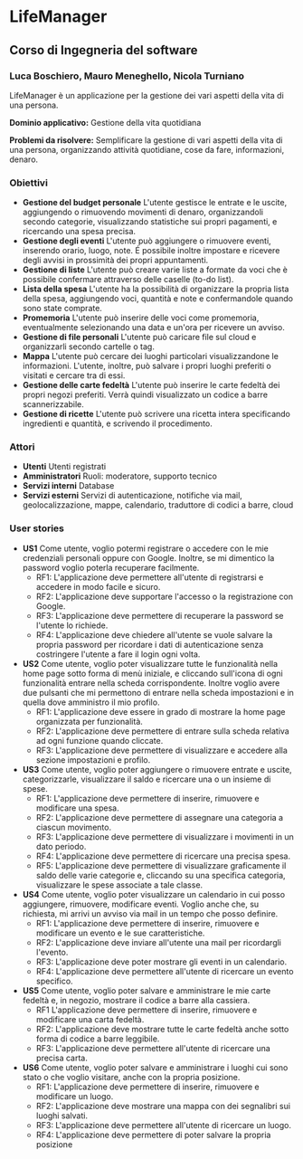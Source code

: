 # LifeManager

## Corso di Ingegneria del software

### Luca Boschiero, Mauro Meneghello, Nicola Turniano

LifeManager è un applicazione per la gestione dei vari aspetti della vita di una persona.

**Dominio applicativo:** Gestione della vita quotidiana

**Problemi da risolvere:** Semplificare la gestione di vari aspetti della vita di una persona, organizzando attività quotidiane, cose da fare, informazioni, denaro.


### Obiettivi

  * **Gestione del budget personale**
    L'utente gestisce le entrate e le uscite, aggiungendo o rimuovendo movimenti di denaro, organizzandoli secondo categorie, visualizzando statistiche sui propri         pagamenti, e ricercando una spesa precisa.
  * **Gestione degli eventi**
    L'utente può aggiungere o rimuovere eventi, inserendo orario, luogo, note. É possibile inoltre impostare e ricevere degli avvisi in prossimità dei propri           appuntamenti.
  * **Gestione di liste**
    L'utente può creare varie liste a formate da voci che è possibile confermare attraverso delle caselle (to-do list).
  * **Lista della spesa**
    L'utente ha la possibilità di organizzare la propria lista della spesa, aggiungendo voci, quantità e note e confermandole quando sono state comprate. 
  * **Promemoria**
    L'utente può inserire delle voci come promemoria, eventualmente selezionando una data e un'ora per ricevere un avviso.
  * **Gestione di file personali**
    L'utente può caricare file sul cloud e organizzarli secondo cartelle o tag.
  * **Mappa**
    L'utente può cercare dei luoghi particolari visualizzandone le informazioni. L'utente, inoltre, può salvare i propri luoghi preferiti o visitati e cercare tra di essi.
  * **Gestione delle carte fedeltà**
    L'utente può inserire le carte fedeltà dei propri negozi preferiti. Verrà quindi visualizzato un codice a barre scannerizzabile.
  * **Gestione di ricette**
    L'utente può scrivere una ricetta intera specificando ingredienti e quantità, e scrivendo il procedimento.

### Attori

  * **Utenti**
    Utenti registrati
  * **Amministratori**
    Ruoli: moderatore, supporto tecnico
  * **Servizi interni**
    Database
  * **Servizi esterni**
    Servizi di autenticazione, notifiche via mail, geolocalizzazione, mappe, calendario, traduttore di codici a barre, cloud

### User stories

 * **US1**
   Come utente, voglio potermi registrare o accedere con le mie credenziali personali oppure con Google. Inoltre, se mi dimentico la password voglio poterla recuperare facilmente.
   * RF1: L'applicazione deve permettere all'utente di registrarsi e accedere in modo facile e sicuro.
   * RF2: L'applicazione deve supportare l'accesso o la registrazione con Google.
   * RF3: L'applicazione deve permettere di recuperare la password se l'utente lo richiede.
   * RF4: L'applicazione deve chiedere all'utente se vuole salvare la propria password per ricordare i dati di autenticazione senza costringere l'utente a fare il login ogni volta.
 * **US2**
   Come utente, voglio poter visualizzare tutte le funzionalità nella home page sotto forma di menù iniziale, e cliccando sull'icona di ogni funzionalità entrare nella scheda corrispondente. Inoltre voglio avere due pulsanti che mi permettono di entrare nella scheda impostazioni e in quella dove amministro il mio profilo.
   * RF1: L'applicazione deve essere in grado di mostrare la home page organizzata per funzionalità.
   * RF2: L'applicazione deve permettere di entrare sulla scheda relativa ad ogni funzione quando cliccate.
   * RF3: L'applicazione deve permettere di visualizzare e accedere alla sezione impostazioni e profilo.
 * **US3**
   Come utente, voglio poter aggiungere o rimuovere entrate e uscite, categorizzarle, visualizzare il saldo e ricercare una o un insieme di spese.
   * RF1: L'applicazione deve permettere di inserire, rimuovere e modificare una spesa.
   * RF2: L'applicazione deve permettere di assegnare una categoria a ciascun movimento.
   * RF3: L'applicazione deve permettere di visualizzare i movimenti in un dato periodo.
   * RF4: L'applicazione deve permettere di ricercare una precisa spesa.
   * RF5: L'applicazione deve permettere di visualizzare graficamente il saldo delle varie categorie e, cliccando su una specifica categoria, visualizzare le spese associate a tale classe.
 * **US4**
   Come utente, voglio poter visualizzare un calendario in cui posso aggiungere, rimuovere, modificare eventi. Voglio anche che, su richiesta, mi arrivi un avviso via mail in un tempo che posso definire. 
   * RF1: L'applicazione deve permettere di inserire, rimuovere e modificare un evento e le sue caratteristiche.
   * RF2: L'applicazione deve inviare all'utente una mail per ricordargli l'evento.
   * RF3: L'applicazione deve poter mostrare gli eventi in un calendario.
   * RF4: L'applicazione deve permettere all'utente di ricercare un evento specifico. 
 * **US5**
   Come utente, voglio poter salvare e amministrare le mie carte fedeltà e, in  negozio, mostrare il codice a barre alla cassiera.
   * RF1 L'applicazione deve permettere di inserire, rimuovere e modificare una carta fedeltà.
   * RF2: L'applicazione deve mostrare tutte le carte fedeltà anche sotto forma di codice a barre leggibile.
   * RF3: L'applicazione deve permettere all'utente di ricercare una precisa carta.
 * **US6**
   Come utente, voglio poter salvare e amministrare i luoghi cui sono stato o che voglio visitare, anche con la propria posizione.
   * RF1: L'applicazione deve permettere di inserire, rimuovere e modificare un luogo.
   * RF2: L'applicazione deve mostrare una mappa con dei segnalibri sui luoghi salvati.
   * RF3: L'applicazione deve permettere all'utente di ricercare un luogo.
   * RF4: L'applicazione deve permettere di poter salvare la propria posizione


